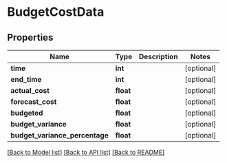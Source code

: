 # BudgetCostData

## Properties
Name | Type | Description | Notes
------------ | ------------- | ------------- | -------------
**time** | **int** |  | [optional] 
**end_time** | **int** |  | [optional] 
**actual_cost** | **float** |  | [optional] 
**forecast_cost** | **float** |  | [optional] 
**budgeted** | **float** |  | [optional] 
**budget_variance** | **float** |  | [optional] 
**budget_variance_percentage** | **float** |  | [optional] 

[[Back to Model list]](../README.md#documentation-for-models) [[Back to API list]](../README.md#documentation-for-api-endpoints) [[Back to README]](../README.md)

